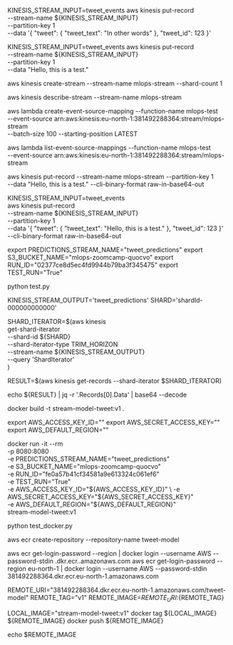 
KINESIS_STREAM_INPUT=tweet_events
aws kinesis put-record \
    --stream-name ${KINESIS_STREAM_INPUT} \
    --partition-key 1 \
    --data '{ 
        "tweet": {
            "tweet_text": "In other words"
        }, 
        "tweet_id": 123
    }'

KINESIS_STREAM_INPUT=tweet_events
aws kinesis put-record \
    --stream-name ${KINESIS_STREAM_INPUT} \
    --partition-key 1 \
    --data "Hello, this is a test."

aws kinesis create-stream --stream-name mlops-stream --shard-count 1

aws kinesis describe-stream --stream-name mlops-stream

aws lambda create-event-source-mapping --function-name mlops-test \
--event-source  arn:aws:kinesis:eu-north-1:381492288364:stream/mlops-stream \
--batch-size 100 --starting-position LATEST

aws lambda list-event-source-mappings --function-name mlops-test \
--event-source arn:aws:kinesis:eu-north-1:381492288364:stream/mlops-stream

aws kinesis put-record --stream-name mlops-stream --partition-key 1 \
--data "Hello, this is a test." --cli-binary-format raw-in-base64-out

KINESIS_STREAM_INPUT=tweet_events  
aws kinesis put-record \
    --stream-name ${KINESIS_STREAM_INPUT} \
    --partition-key 1 \
    --data '{ 
        "tweet": {
            "tweet_text": "Hello, this is a test."
        }, 
        "tweet_id": 123
    }' \
    --cli-binary-format raw-in-base64-out


export PREDICTIONS_STREAM_NAME="tweet_predictions"
export S3_BUCKET_NAME="mlops-zoomcamp-quocvo"
export RUN_ID="02377ce8d5ec4fd9944b79ba3f345475"
export TEST_RUN="True"

python test.py


KINESIS_STREAM_OUTPUT='tweet_predictions'
SHARD='shardId-000000000000'

SHARD_ITERATOR=$(aws kinesis \
    get-shard-iterator \
        --shard-id ${SHARD} \
        --shard-iterator-type TRIM_HORIZON \
        --stream-name ${KINESIS_STREAM_OUTPUT} \
        --query 'ShardIterator' \
)

RESULT=$(aws kinesis get-records --shard-iterator $SHARD_ITERATOR)

echo ${RESULT} | jq -r '.Records[0].Data' | base64 --decode


docker build -t stream-model-tweet:v1 .

export AWS_ACCESS_KEY_ID=""
export AWS_SECRET_ACCESS_KEY=""
export AWS_DEFAULT_REGION=""


docker run -it --rm \
    -p 8080:8080 \
    -e PREDICTIONS_STREAM_NAME="tweet_predictions" \
    -e S3_BUCKET_NAME="mlops-zoomcamp-quocvo" \
    -e RUN_ID="fe0a57b41cf34581a9e613324c061ef6" \
    -e TEST_RUN="True" \
    -e AWS_ACCESS_KEY_ID="${AWS_ACCESS_KEY_ID}" \
    -e AWS_SECRET_ACCESS_KEY="${AWS_SECRET_ACCESS_KEY}" \
    -e AWS_DEFAULT_REGION="${AWS_DEFAULT_REGION}" \
    stream-model-tweet:v1

python test_docker.py

aws ecr create-repository --repository-name tweet-model

aws ecr get-login-password --region <your-region> | docker login --username AWS --password-stdin <your-account-id>.dkr.ecr.<your-region>.amazonaws.com
aws ecr get-login-password --region eu-north-1 | docker login --username AWS --password-stdin 381492288364.dkr.ecr.eu-north-1.amazonaws.com

REMOTE_URI="381492288364.dkr.ecr.eu-north-1.amazonaws.com/tweet-model"
REMOTE_TAG="v1"
REMOTE_IMAGE=${REMOTE_URI}:${REMOTE_TAG}

LOCAL_IMAGE="stream-model-tweet:v1"
docker tag ${LOCAL_IMAGE} ${REMOTE_IMAGE}
docker push ${REMOTE_IMAGE}

echo $REMOTE_IMAGE
